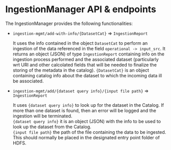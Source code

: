 # IngestionManager API & endpoints

The IngestionManager provides the following functionalities:

* `ingestion-mgmt/add-with-info/{DatasetCat}` => `IngestionReport`  

  It uses the info contained in the object `DatasetCat` to perform an ingestion of the data referenced in the field `operational -> input_src`. It returns an object (JSON) of type `IngestionReport` containing info on the ingestion process performed and the associated dataset (particularly wrt URI and other calcolated fields that will be needed to finalize the storing of the metadata in the catalog).
`{DatasetCat}` is an object containing catalog info about the dataset to which the incoming data ill be associated.  

* `ingestion-mgmt/add/{dataset query info}/{input file path}` => `IngestionReport`  

  It uses `{dataset query info}` to look up for the dataset in the Catalog. If more than one dataset is found, then an error will be logged and the ingestion will be terminated.  
`{dataset query info}` it is an object (JSON) with the info to be used to look up the dataset from the Catalog.  
`{input file path}` the path of the file containing the data to be ingested. This should normally be placed in the designated entry point folder of HDFS.